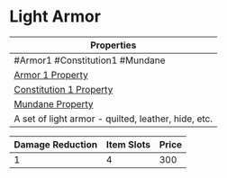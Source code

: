 # Light Armor

|Properties|
|----------|
|\#Armor1 #Constitution1 #Mundane|
|[Armor 1 Property](../Armor%20Properties/Armor%20X%20Property.md)|
|[Constitution 1 Property](../Armor%20Properties/Constitution%20X%20Property.md)|
|[Mundane Property](../../../Material%20Properties/Mundane%20Property.md)|
|A set of light armor - quilted, leather, hide, etc.|

|Damage Reduction|Item Slots|Price|
|----------------|----------|-----|
|1|4|300|
